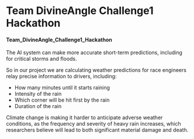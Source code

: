 # Team DivineAngle Challenge1 Hackathon
#### Team_DivineAngle_Challenge1_Hackathon

The AI system can make more accurate short-term predictions, including for critical storms and floods.

So in our project we are calculating weather predictions for race engineers relay precise information to drivers, including:
- How many minutes until it starts raining
- Intensity of the rain
- Which corner will be hit first by the rain
- Duration of the rain
 
Climate change is making it harder to anticipate adverse weather conditions, as the frequency and severity of heavy rain increases, which researchers believe will lead to both significant material damage and death.
